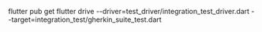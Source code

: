 flutter pub get
flutter drive --driver=test_driver/integration_test_driver.dart --target=integration_test/gherkin_suite_test.dart
